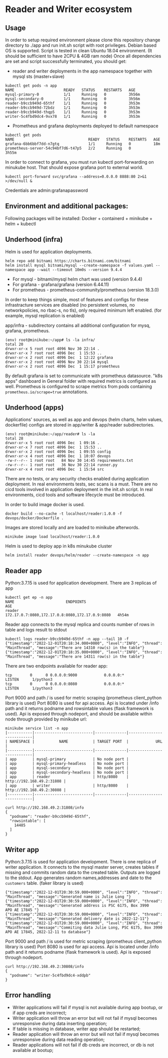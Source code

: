 # Reader and Writer ecosystem

## Usage
In order to setup required environment please clone this repository change directory to ./app and run init.sh script with root privileges. Debian based OS is supported. Script is tested in clean Ubuntu 18.04 environment. (It should be sufficient to have 2CPU & 4GB ram node)
Once all dependencies are set and script successfully terminated, you should get:
- reader and writer deployments in the app namespace together with mysql sts (master+slave)
```console
kubectl get pods -n app
NAME                      READY   STATUS    RESTARTS   AGE
mysql-primary-0           1/1     Running   0          3h56m
mysql-secondary-0         1/1     Running   0          3h56m
reader-b9ccb949d-65thf    1/1     Running   0          3h53m
reader-b9ccb949d-72bdz    1/1     Running   0          3h53m
reader-b9ccb949d-thqp5    1/1     Running   0          3h53m
writer-5c4fbd9dc4-9vx78   1/1     Running   0          3h53m
```
- Prometheus and grafana deployments deployed to default namespace
```console
kubectl get pods
NAME                                 READY   STATUS    RESTARTS   AGE
grafana-6bb6bbf7dd-n7gtq             1/1     Running   0          18m
prometheus-server-54c94bf7d6-t47p5   2/2     Running   0          3h55m
```
In order to connect to grafana, you must run kubectl port-forwarding on minukube host. That should expose grafana port to external world.
```console
kubectl port-forward svc/grafana --address=0.0.0.0 8888:80 2>&1 >/dev/null &
```
Credentials are admin:grafanapassword

## Environment and additional packages:
Following packages will be installed: Docker + containerd + minikube + helm + kubectl

## Underhood (infra)
Helm is used for application deployments.
```console
helm repo add bitnami https://charts.bitnami.com/bitnami
helm install mysql bitnami/mysql --create-namespace -f values.yaml --namespace app --wait --timeout 10m0s --version 9.4.4
```
- For mysql - bitnami/mysql helm chart was used (version 9.4.4)
- For grafana - grafana/grafana (version 6.44.11)
- For prometheus - prometheus-community/prometheus (version 18.3.0)

In order to keep things simple, most of features and configs for these infrastracture services are disabled (no persistent volumes, no networkpolicies, no rbac-s, no tls), only required minimum left enabled. 
(for example, mysql replication is enabled)

app/infra - subdirectory contains all additional configuration for mysq, grafana, prometheus.
```console
(env) root@minikube:~/app# ls -la infra/
total 20
drwxr-xr-x 5 root root 4096 Nov 30 22:14 .
drwxr-xr-x 7 root root 4096 Dec  1 15:53 ..
drwxr-xr-x 2 root root 4096 Dec  1 12:22 grafana
drwxr-xr-x 2 root root 4096 Nov 30 22:14 mysql
drwxr-xr-x 2 root root 4096 Dec  1 15:17 prometheus
```
By default grafana is set to communicate with prometheus datasource. "k8s apps" dashboard in General folder with required metrics is configured as well.
Prometheus is configured to scrape metrics from pods containing `prometheus.io/scrape=true` annotations.

## Underhood (apps)
Applications' sources, as well as app and devops (helm charts, helm values, dockerfile) configs are stored in app/writer & app/reader subdirectories.
```console
(env) root@minikube:~/app/reader# ls -la 
total 28
drwxr-xr-x 5 root root 4096 Dec  1 09:16 .
drwxr-xr-x 7 root root 4096 Dec  1 15:53 ..
drwxr-xr-x 2 root root 4096 Dec  1 09:55 config
drwxr-xr-x 4 root root 4096 Dec  1 10:07 devops
-rw-r--r-- 1 root root   84 Nov 30 14:45 requirements.txt
-rw-r--r-- 1 root root   36 Nov 30 22:14 runner.py
drwxr-xr-x 4 root root 4096 Dec  1 15:54 src
```
There are no tests, or any security checks enabled during application deployment. In real environments tests, sec scans is a must.
There are no cicd tools involved in application deployment in the init.sh script. In real environments, cicd tools and software lifecycle must be introduced. 

In order to build image docker is used.
```console
docker build --no-cache -t localhost/reader:1.0.0 -f devops/docker/Dockerfile .
```
Images are stored locally and are loaded to minikube afterwords.
```console
minikube image load localhost/reader:1.0.0
```
Helm is used to deploy app in k8s minukube cluster
```console
helm install reader devops/helm/reader --create-namespace -n app
```
## Reader app
Python:3.7.15 is used for application development.
There are 3 replicas of app
```console
kubectl get ep -n app
NAME                       ENDPOINTS                                         AGE
reader                     172.17.0.7:8080,172.17.0.8:8080,172.17.0.9:8080   4h54m
```
Reader app connects to the mysql replica and counts number of rows in table and logs result to stdout
```console
kubectl logs reader-b9ccb949d-65thf -n app --tail 10 -f
{"timestamp":"2022-12-01T20:18:34.000+0000", "level":"INFO", "thread": "MainThread", "message":"There are 14310 row(s) in the table"}
{"timestamp":"2022-12-01T20:18:35.000+0000", "level":"INFO", "thread": "MainThread", "message":"There are 14311 row(s) in the table"}
```
There are two endpoints available for reader app:
```console
tcp        0      0 0.0.0.0:9000            0.0.0.0:*               LISTEN      1/python3
tcp        0      0 0.0.0.0:8080            0.0.0.0:*               LISTEN      1/python3
```
Port 9000 and path / is used for metric scraping (prometheus client_python library is used)
Port 8080 is used for api access. Api is located under /info path and it returns podname and rowsintable values (flask framework is used). Api is exposed through nodeport, and should be available within node through provided by minikube url:
```console
minikube service list -n app
|-----------|--------------------------|--------------|---------------------------|
| NAMESPACE |           NAME           | TARGET PORT  |            URL            |
|-----------|--------------------------|--------------|---------------------------|
| app       | mysql-primary            | No node port |
| app       | mysql-primary-headless   | No node port |
| app       | mysql-secondary          | No node port |
| app       | mysql-secondary-headless | No node port |
| app       | reader                   | http/8080    | http://192.168.49.2:31808 |
| app       | writer                   | http/8080    | http://192.168.49.2:30808 |
|-----------|--------------------------|--------------|---------------------------|

curl http://192.168.49.2:31808/info
{
  "podname": "reader-b9ccb949d-65thf", 
  "rowsintable": [
    14485
  ]
}
```

## Writer app
Python:3.7.15 is used for application development.
There is one replica of writer application.
It connects to the mysql master server, creates tables if missing and commits random data to the created table. Outputs are logged to the stdout.
App generates random names,addresses and date to the `customers` table. (faker library is used)
```console
{"timestamp":"2022-12-01T20:30:59.000+0000", "level":"INFO", "thread": "MainThread", "message":"Generated name is Julie Long "}
{"timestamp":"2022-12-01T20:30:59.000+0000", "level":"INFO", "thread": "MainThread", "message":"Generated address is PSC 6175, Box 3990
APO AE 17845 "}
{"timestamp":"2022-12-01T20:30:59.000+0000", "level":"INFO", "thread": "MainThread", "message":"Generated delivery date is 2022-12-11"}
{"timestamp":"2022-12-01T20:30:59.000+0000", "level":"INFO", "thread": "MainThread", "message":"Commiting data Julie Long, PSC 6175, Box 3990
APO AE 17845, 2022-12-11 to database"}
```
Port 9000 and path / is used for metric scraping (prometheus client_python library is used)
Port 8080 is used for api access. Api is located under /info path and it returns podname (flask framework is used). Api is exposed through nodeport.
```console
curl http://192.168.49.2:30808/info
{
  "podname": "writer-5c4fbd9dc4-xddpb"
}
```
## Error handling
- Writer applications will fail if mysql is not available during app bootup, or if app creds are incorrect;
- Writer application will throw an error but will not fail if mysql becomes unresponsive during data inserting operation;
- If table is missing in database, writer app should be restarted;
- Reader application will throw an error but will not fail if mysql becomes unresponsive during data reading operation;
- Reader applications will not fail if db creds are incorrect, or db is not available at bootup;
